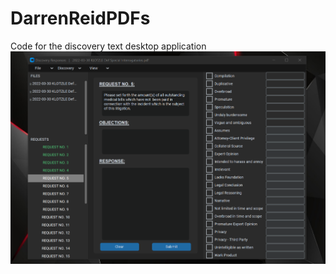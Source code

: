# DarrenReidPDFs
Code for the discovery text desktop application
![Example Screenshot](./Capture.PNG)
